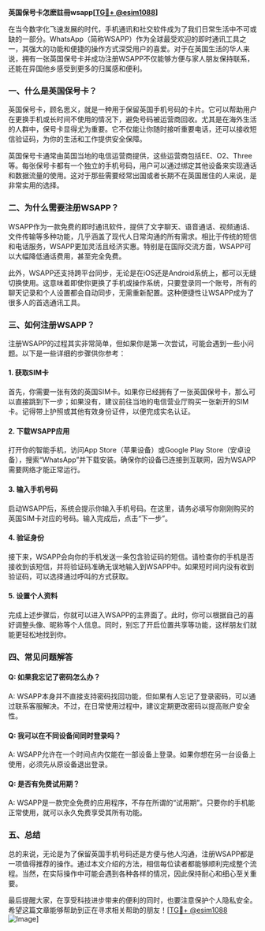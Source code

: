 **英国保号卡怎麽註冊wsapp[[TG💪+ @esim1088](https://t.me/s/esim1088)]**

在当今数字化飞速发展的时代，手机通讯和社交软件成为了我们日常生活中不可或缺的一部分。WhatsApp（简称WSAPP）作为全球最受欢迎的即时通讯工具之一，其强大的功能和便捷的操作方式深受用户的喜爱。对于在英国生活的华人来说，拥有一张英国保号卡并成功注册WSAPP不仅能够方便与家人朋友保持联系，还能在异国他乡感受到更多的归属感和便利。

### 一、什么是英国保号卡？

英国保号卡，顾名思义，就是一种用于保留英国手机号码的卡片。它可以帮助用户在更换手机或长时间不使用的情况下，避免号码被运营商回收。尤其是在海外生活的人群中，保号卡显得尤为重要。它不仅能让你随时接听重要电话，还可以接收短信验证码，为你的生活和工作提供安全保障。

英国保号卡通常由英国当地的电信运营商提供，这些运营商包括EE、O2、Three等。每张保号卡都有一个独立的手机号码，用户可以通过绑定其他设备来实现通话和数据流量的使用。这对于那些需要经常出国或者长期不在英国居住的人来说，是非常实用的选择。

### 二、为什么需要注册WSAPP？

WSAPP作为一款免费的即时通讯软件，提供了文字聊天、语音通话、视频通话、文件传输等多种功能，几乎涵盖了现代人日常沟通的所有需求。相比于传统的短信和电话服务，WSAPP更加灵活且经济实惠。特别是在国际交流方面，WSAPP可以大幅降低通话费用，甚至完全免费。

此外，WSAPP还支持跨平台同步，无论是在iOS还是Android系统上，都可以无缝切换使用。这意味着即使你更换了手机或操作系统，只要登录同一个账号，所有的聊天记录和个人设置都会自动同步，无需重新配置。这种便捷性让WSAPP成为了很多人的首选通讯工具。

### 三、如何注册WSAPP？

注册WSAPP的过程其实非常简单，但如果你是第一次尝试，可能会遇到一些小问题。以下是一些详细的步骤供你参考：

#### 1. 获取SIM卡

首先，你需要一张有效的英国SIM卡。如果你已经拥有了一张英国保号卡，那么可以直接跳到下一步；如果没有，建议前往当地的电信营业厅购买一张新开的SIM卡。记得带上护照或其他有效身份证件，以便完成实名认证。

#### 2. 下载WSAPP应用

打开你的智能手机，访问App Store（苹果设备）或Google Play Store（安卓设备），搜索“WhatsApp”并下载安装。确保你的设备已连接到互联网，因为WSAPP需要网络才能正常运行。

#### 3. 输入手机号码

启动WSAPP后，系统会提示你输入手机号码。在这里，请务必填写你刚刚购买的英国SIM卡对应的号码。输入完成后，点击“下一步”。

#### 4. 验证身份

接下来，WSAPP会向你的手机发送一条包含验证码的短信。请检查你的手机是否接收到该短信，并将验证码准确无误地输入到WSAPP中。如果短时间内没有收到验证码，可以选择通过呼叫的方式获取。

#### 5. 设置个人资料

完成上述步骤后，你就可以进入WSAPP的主界面了。此时，你可以根据自己的喜好调整头像、昵称等个人信息。同时，别忘了开启位置共享等功能，这样朋友们就能更轻松地找到你。

### 四、常见问题解答

#### Q: 如果我忘记了密码怎么办？
A: WSAPP本身并不直接支持密码找回功能，但如果有人忘记了登录密码，可以通过联系客服解决。不过，在日常使用过程中，建议定期更改密码以提高账户安全性。

#### Q: 我可以在不同设备间同时登录吗？
A: WSAPP允许在一个时间点内仅能在一部设备上登录。如果你想在另一台设备上使用，必须先从原设备退出登录。

#### Q: 是否有免费试用期？
A: WSAPP是一款完全免费的应用程序，不存在所谓的“试用期”。只要你的手机能正常使用，就可以永久免费享受其所有功能。

### 五、总结

总的来说，无论是为了保留英国手机号码还是方便与他人沟通，注册WSAPP都是一项值得推荐的操作。通过本文介绍的方法，相信每位读者都能够顺利完成整个流程。当然，在实际操作中可能会遇到各种各样的情况，因此保持耐心和细心至关重要。

最后提醒大家，在享受科技进步带来的便利的同时，也要注意保护个人隐私安全。希望这篇文章能够帮助到正在寻求相关帮助的朋友！[[TG💪+ @esim1088](https://t.me/s/esim1088) ![Image](https://i.postimg.cc/4NQfJmqS/Snipaste-2025-05-13-00-14-12.png)]